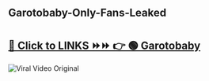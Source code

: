
 ## Garotobaby-Only-Fans-Leaked

# <h2><a href="https://clipsfans.com/Garotobaby&ref=git">🔗 Click to LINKS ⏩⏩ 👉 🟢 Garotobaby </a></h2>

<a href="https://clipsfans.com/Garotobaby&ref=git" rel="nofollow" data-target="animated-image.originalLink"><img src="https://i.ibb.co.com/xMMVF88/686577567.gif" alt="Viral Video Original" style="max-width: 100%; display: inline-block;" data-target="animated-image.originalImage"></a>
